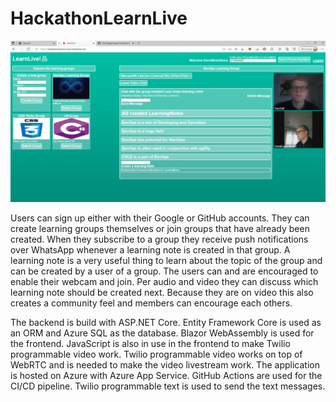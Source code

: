 # HackathonLearnLive

[![SC2 Video](https://raw.githubusercontent.com/DavidEggenberger/HackathonLearnLive/master/LearnLive.PNG)](https://youtu.be/jq-n3eMEs_M "Click to Watch a walkthrough")

Users can sign up either with their Google or GitHub accounts. They can create learning groups themselves or join groups that have already been created. When they subscribe to a group they receive push notifications over WhatsApp whenever a learning note is created in that group. A learning note is a very useful thing to learn about the topic of the group and can be created by a user of a group. The users can and are encouraged to enable their webcam and join. Per audio and video they can discuss which learning note should be created next. Because they are on video this also creates a community feel and members can encourage each others.

The backend is build with ASP.NET Core. Entity Framework Core is used as an ORM and Azure SQL as the database. Blazor WebAssembly is used for the frontend. JavaScript is also in use in the frontend to make Twilio programmable video work. Twilio programmable video works on top of WebRTC and is needed to make the video livestream work. The application is hosted on Azure with Azure App Service. GitHub Actions are used for the CI/CD pipeline. Twilio programmable text is used to send the text messages.
